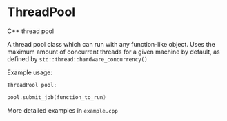 # ThreadPool
C++ thread pool

A thread pool class which can run with any function-like object. 
Uses the maximum amount of concurrent threads for a given machine by default,
as defined by `std::thread::hardware_concurrency()`

Example usage:

```C++
ThreadPool pool;

pool.submit_job(function_to_run)
```

More detailed examples in `example.cpp`
